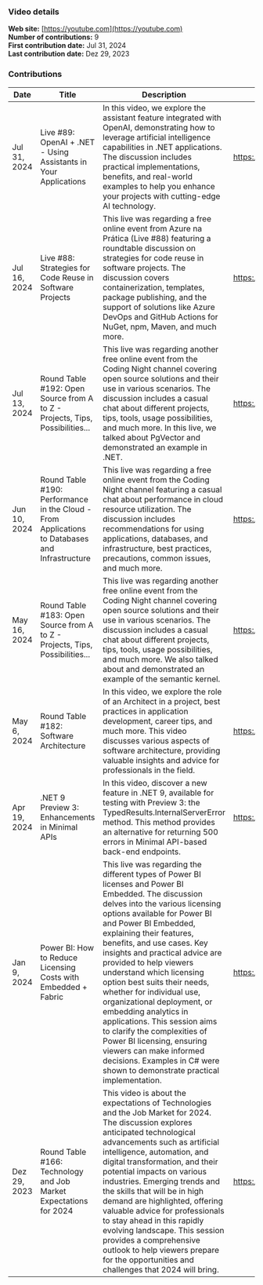 ### Video details

**Web site:** [https://youtube.com](https://youtube.com)  
**Number of contributions:**  9  
**First contribution date:**  Jul 31, 2024  
**Last contribution date:**  Dez 29, 2023  

### Contributions

| Date      | Title           |Description    | Channel       | Link         | LinkedIn link |
|-----------|-----------------|---------------|---------------|--------------|---------------|
|Jul 31, 2024|Live #89: OpenAI + .NET - Using Assistants in Your Applications|In this video, we explore the assistant feature integrated with OpenAI, demonstrating how to leverage artificial intelligence capabilities in .NET applications. The discussion includes practical implementations, benefits, and real-world examples to help you enhance your projects with cutting-edge AI technology.|https://www.youtube.com/c/AzurenaPr%C3%A1tica|https://www.youtube.com/watch?v=T3YZJ27MrIA|https://www.linkedin.com/posts/tallesvaliatti_fala-galera-participei-de-uma-live-incr%C3%ADvel-activity-7224412712825458690--52X/?utm_source=share&utm_medium=member_desktop|
|Jul 16, 2024|Live #88: Strategies for Code Reuse in Software Projects|This live was regarding a free online event from Azure na Prática (Live #88) featuring a roundtable discussion on strategies for code reuse in software projects. The discussion covers containerization, templates, package publishing, and the support of solutions like Azure DevOps and GitHub Actions for NuGet, npm, Maven, and much more.|https://www.youtube.com/c/AzurenaPr%C3%A1tica|https://www.youtube.com/watch?v=88sSdo2D1UM|https://www.linkedin.com/posts/tallesvaliatti_ontem-tivemos-uma-super-live-sobre-reaproveitamento-activity-7219323980657135618-bYje/?utm_source=share&utm_medium=member_desktop|
|Jul 13, 2024|Round Table #192: Open Source from A to Z - Projects, Tips, Possibilities...|This live was regarding another free online event from the Coding Night channel covering open source solutions and their use in various scenarios. The discussion includes a casual chat about different projects, tips, tools, usage possibilities, and much more. In this live, we talked about PgVector and demonstrated an example in .NET.|https://www.youtube.com/@CodingNight|https://www.youtube.com/watch?v=-YgVsmpLbS8|https://www.linkedin.com/posts/tallesvaliatti_sexta-feira-tivemos-uma-live-incr%C3%ADvel-sobre-activity-7218595777038737409-dGZx/?utm_source=share&utm_medium=member_desktop|
|Jun 10, 2024|Round Table #190: Performance in the Cloud - From Applications to Databases and Infrastructure|This live was regarding a free online event from the Coding Night channel featuring a casual chat about performance in cloud resource utilization. The discussion includes recommendations for using applications, databases, and infrastructure, best practices, precautions, common issues, and much more.|https://www.youtube.com/@CodingNight|https://www.youtube.com/watch?v=m9nvJIfffZo|https://www.linkedin.com/posts/tallesvaliatti_azure-devops-cloud-activity-7215141661549486080-zzA6?utm_source=share&utm_medium=member_desktop|
|May 16, 2024|Round Table #183: Open Source from A to Z - Projects, Tips, Possibilities...|This live was regarding another free online event from the Coding Night channel covering open source solutions and their use in various scenarios. The discussion includes a casual chat about different projects, tips, tools, usage possibilities, and much more. We also talked about and demonstrated an example of the semantic kernel.|https://www.youtube.com/@CodingNight|https://www.youtube.com/watch?v=bpa2UwcDc4Y|https://www.linkedin.com/posts/tallesvaliatti_ontem-a-noite-tivemos-uma-live-incr%C3%ADvel-activity-7199025581831688192-lV9W?utm_source=share&utm_medium=member_desktop|
|May 6, 2024|Round Table #182: Software Architecture|In this video, we explore the role of an Architect in a project, best practices in application development, career tips, and much more. This video discusses various aspects of software architecture, providing valuable insights and advice for professionals in the field.|https://www.youtube.com/@CodingNight|https://www.youtube.com/watch?v=-AW1s1oZhzM|
|Apr 19, 2024|.NET 9 Preview 3: Enhancements in Minimal APIs|In this video, discover a new feature in .NET 9, available for testing with Preview 3: the TypedResults.InternalServerError method. This method provides an alternative for returning 500 errors in Minimal API-based back-end endpoints.|https://www.youtube.com/@CanalDotNET|https://www.youtube.com/watch?v=qt1G10MVRss|https://www.linkedin.com/posts/tallesvaliatti_na-sexta-feira-realizamos-uma-super-live-activity-7198311116555350017-eWG-?utm_source=share&utm_medium=member_desktop|
|Jan 9, 2024|Power BI: How to Reduce Licensing Costs with Embedded + Fabric|This live was regarding the different types of Power BI licenses and Power BI Embedded. The discussion delves into the various licensing options available for Power BI and Power BI Embedded, explaining their features, benefits, and use cases. Key insights and practical advice are provided to help viewers understand which licensing option best suits their needs, whether for individual use, organizational deployment, or embedding analytics in applications. This session aims to clarify the complexities of Power BI licensing, ensuring viewers can make informed decisions. Examples in C# were shown to demonstrate practical implementation.|https://www.youtube.com/@CanalDotNET|https://www.youtube.com/watch?v=m32kuyLu5VU&t=5972s|https://www.linkedin.com/posts/tallesvaliatti_ontem-tivemos-outra-super-live-sobre-os-diferentes-activity-7151176268909027328-mX0A?utm_source=share&utm_medium=member_desktop|
|Dez 29, 2023|Round Table #166: Technology and Job Market Expectations for 2024|This video is about the expectations of Technologies and the Job Market for 2024. The discussion explores anticipated technological advancements such as artificial intelligence, automation, and digital transformation, and their potential impacts on various industries. Emerging trends and the skills that will be in high demand are highlighted, offering valuable advice for professionals to stay ahead in this rapidly evolving landscape. This session provides a comprehensive outlook to help viewers prepare for the opportunities and challenges that 2024 will bring.|https://www.youtube.com/@CodingNight|https://www.youtube.com/watch?v=wUzfemvz7s0|https://www.linkedin.com/posts/tallesvaliatti_para-fechar-o-ano-participei-de-uma-live-activity-7147702101253545984-4cyB?utm_source=share&utm_medium=member_desktop|